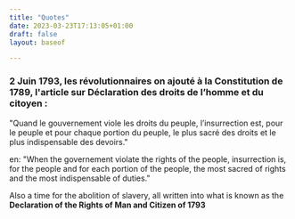 ```yaml
---
title: "Quotes"
date: 2023-03-23T17:13:05+01:00
draft: false
layout: baseof

---
```


### 2 Juin 1793, les révolutionnaires on ajouté à la Constitution de 1789, l'article sur Déclaration des droits de l’homme et du citoyen :

 "Quand le gouvernement viole les droits du peuple, l’insurrection est, pour le peuple et pour chaque portion du peuple, le plus sacré des droits et le plus indispensable des devoirs."

 en: "When the governement violate the rights of the people, insurrection is, for the people and for each portion of the people, the most sacred of rights and the most indispensable of duties."

Also a time for the abolition of slavery, all written into what is known as the 
**Declaration of the Rights of Man and Citizen of 1793**